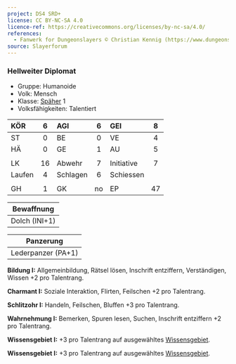 ```yaml
---
project: DS4 SRD+
license: CC BY-NC-SA 4.0
licence-ref: https://creativecommons.org/licenses/by-nc-sa/4.0/
references: 
  - Fanwerk for Dungeonslayers © Christian Kennig (https://www.dungeonslayers.net/)
source: Slayerforum
---
```


### Hellweiter Diplomat

- Gruppe: Humanoide
- Volk: Mensch
- Klasse: [Späher](../../grw/charaktere-klasse-spaeher.md) 1
- Volksfähigkeiten: Talentiert

| KÖR    |  6  | AGI      |  6  | GEI        |  8  |
| :----- | :-: | :------- | :-: | :--------- | :-: |
| ST     |  0  | BE       |  0  | VE         |  4  |
| HÄ     |  0  | GE       |  1  | AU         |  5  |
|        |     |          |     |            |     |
| LK     | 16  | Abwehr   |  7  | Initiative |  7  |
| Laufen |  4  | Schlagen |  6  | Schiessen  |     |
|        |     |          |     |            |     |
| GH     |  1  | GK       | no  | EP         | 47  |

|  Bewaffnung   |
| :-----------: |
| Dolch (INI+1) |

|     Panzerung      |
| :----------------: |
| Lederpanzer (PA+1) |

**Bildung I:** Allgemeinbildung, Rätsel lösen, Inschrift entziffern, Verständigen, Wissen +2 pro Talentrang.

**Charmant I:** Soziale Interaktion, Flirten, Feilschen +2 pro Talentrang.

**Schlitzohr I:** Handeln, Feilschen, Bluffen +3 pro Talentrang.

**Wahrnehmung I:** Bemerken, Spuren lesen, Suchen, Inschrift entziffern +2 pro Talentrang.

**Wissensgebiet I:** +3 pro Talentrang auf ausgewähltes [Wissensgebiet](../../grw/talente/wissensgebiet.md).

**Wissensgebiet I:** +3 pro Talentrang auf ausgewähltes [Wissensgebiet](../../grw/talente/wissensgebiet.md).

